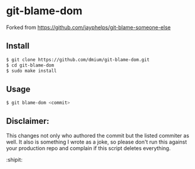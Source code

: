 # git-blame-dom

Forked from https://github.com/jayphelps/git-blame-someone-else

## Install

```bash
$ git clone https://github.com/dmium/git-blame-dom.git
$ cd git-blame-dom
$ sudo make install
```

## Usage

```bash
$ git blame-dom <commit>
```

## Disclaimer:

This changes not only who authored the commit but the listed commiter as well. It also is something I wrote as a joke, so please don't run this against your production repo and complain if this script deletes everything.

:shipit:

